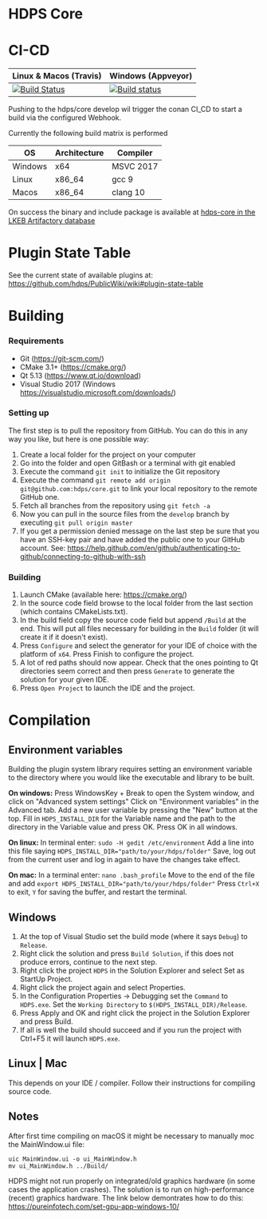 # HDPS Core

# CI-CD

Linux & Macos (Travis) | Windows (Appveyor)
--- | ---
[![Build Status](https://travis-ci.com/bldrvnlw/conan-hdps-core.svg?branch=master)](https://travis-ci.com/bldrvnlw/conan-hdps-core) | [![Build status](https://ci.appveyor.com/api/projects/status/wmef9pb28ma6gv79?svg=true)](https://ci.appveyor.com/project/bldrvnlw/conan-hdps-core)



Pushing to the hdps/core develop wil trigger the conan CI_CD to start a build via the configured Webhook.

Currently the following build matrix is performed

OS | Architecture | Compiler
--- | --- | ---
Windows | x64 | MSVC 2017 
Linux | x86_64 | gcc 9
Macos | x86_64 | clang 10

On success the binary and include package is available at [hdps-core in the LKEB Artifactory database](http://cytosplore.lumc.nl:8081/artifactory/webapp/#/artifacts/browse/tree/General/conan-local/bvanlew/hdps-core)

# Plugin State Table
See the current state of available plugins at: https://github.com/hdps/PublicWiki/wiki#plugin-state-table

# Building
### Requirements
* Git (https://git-scm.com/)
* CMake 3.1+ (https://cmake.org/)
* Qt 5.13 (https://www.qt.io/download)
* Visual Studio 2017 (Windows https://visualstudio.microsoft.com/downloads/)

### Setting up
The first step is to pull the repository from GitHub. You can do this in any way you like, but here is one possible way:

1. Create a local folder for the project on your computer
2. Go into the folder and open GitBash or a terminal with git enabled
3. Execute the command `git init` to initialize the Git repository
4. Execute the command `git remote add origin git@github.com:hdps/core.git` to link your local repository to the remote GitHub one.
5. Fetch all branches from the repository using `git fetch -a`
5. Now you can pull in the source files from the `develop` branch by executing `git pull origin master`
6. If you get a permission denied message on the last step be sure that you have an SSH-key pair and have added the public one to your GitHub account. See: https://help.github.com/en/github/authenticating-to-github/connecting-to-github-with-ssh

### Building
1. Launch CMake (available here: https://cmake.org/)
2. In the source code field browse to the local folder from the last section (which contains CMakeLists.txt).
3. In the build field copy the source code field but append `/Build` at the end. This will put all files necessary for building in the `Build` folder (it will create it if it doesn't exist).
4. Press `Configure` and select the generator for your IDE of choice with the platform of `x64`. Press Finish to configure the project.
5. A lot of red paths should now appear. Check that the ones pointing to Qt directories seem correct and then press `Generate` to generate the solution for your given IDE.
6. Press `Open Project` to launch the IDE and the project.

# Compilation
## Environment variables
Building the plugin system library requires setting an environment variable to the directory where you would like the executable and library to be built.

**On windows:**
Press WindowsKey + Break to open the System window, and click on "Advanced system settings"
Click on "Environment variables" in the Advanced tab.
Add a new user variable by pressing the "New" button at the top.
Fill in `HDPS_INSTALL_DIR` for the Variable name and the path to the directory in the Variable value and press OK.
Press OK in all windows.

**On linux:**
In terminal enter: `sudo -H gedit /etc/environment`
Add a line into this file saying `HDPS_INSTALL_DIR="path/to/your/hdps/folder"`
Save, log out from the current user and log in again to have the changes take effect.

**On mac:**
In a terminal enter: `nano .bash_profile`
Move to the end of the file and add `export HDPS_INSTALL_DIR="path/to/your/hdps/folder"`
Press `Ctrl+X` to exit, `Y` for saving the buffer, and restart the terminal.

## Windows
1. At the top of Visual Studio set the build mode (where it says `Debug`) to `Release`.
2. Right click the solution and press `Build Solution`, if this does not produce errors, continue to the next step.
2. Right click the project `HDPS` in the Solution Explorer and select Set as StartUp Project.
3. Right click the project again and select Properties.
4. In the Configuration Properties -> Debugging set the `Command` to `HDPS.exe`. Set the `Working Directory` to `$(HDPS_INSTALL_DIR)/Release`.
5. Press Apply and OK and right click the project in the Solution Explorer and press Build.
6. If all is well the build should succeed and if you run the project with Ctrl+F5 it will launch `HDPS.exe`.

## Linux | Mac
This depends on your IDE / compiler. Follow their instructions for compiling source code.

## Notes
After first time compiling on macOS it might be necessary to manually moc the MainWindow.ui file:

`uic MainWindow.ui -o ui_MainWindow.h`  
`mv ui_MainWindow.h ../Build/`

HDPS might not run properly on integrated/old graphics hardware (in some cases the application crashes). The solution is to run on high-performance (recent) graphics hardware. The link below demontrates how to do this:
https://pureinfotech.com/set-gpu-app-windows-10/
